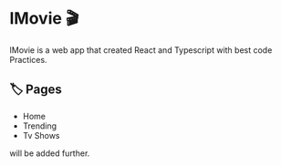 
# IMovie 🎬

IMovie is a web app that created React and Typescript with best code Practices.

## 🏷️ Pages

- Home
- Trending
- Tv Shows

will be added further.

